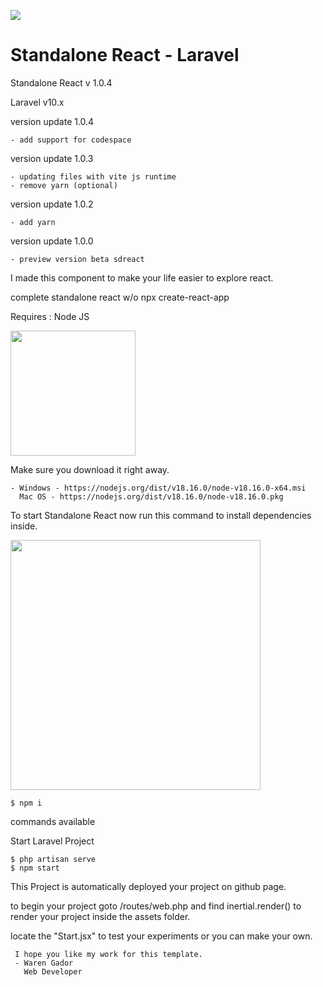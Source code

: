<a href="https://react.dev/"> <img src="https://i.ibb.co/4NfqXRf/Clipboard-removebg-preview-1.png "></img></a>

# Standalone React - Laravel

Standalone React v 1.0.4

Laravel v10.x

version update 1.0.4

    - add support for codespace

version update 1.0.3

    - updating files with vite js runtime
    - remove yarn (optional)

version update 1.0.2

    - add yarn 

version update 1.0.0

    - preview version beta sdreact

I made this component to make your life easier to explore react.

complete standalone react w/o npx create-react-app

Requires : Node JS

<img src="https://upload.wikimedia.org/wikipedia/commons/7/7e/Node.js_logo_2015.svg" width="200px"/>

Make sure you download it right away.

    - Windows - https://nodejs.org/dist/v18.16.0/node-v18.16.0-x64.msi
      Mac OS - https://nodejs.org/dist/v18.16.0/node-v18.16.0.pkg

To start Standalone React now run this command to install dependencies inside.

<img src="https://i.ibb.co/xChqkbt/Clipboard-2-removebg-preview.png" width="400px"/>

    $ npm i
    
commands available

Start Laravel Project
    
    $ php artisan serve
    $ npm start

This Project is automatically deployed your project on github page.

to begin your project goto /routes/web.php and find inertial.render() to render your project inside the assets folder.

locate the "Start.jsx" to test your experiments or you can make your own.


     I hope you like my work for this template.
     - Waren Gador
       Web Developer


